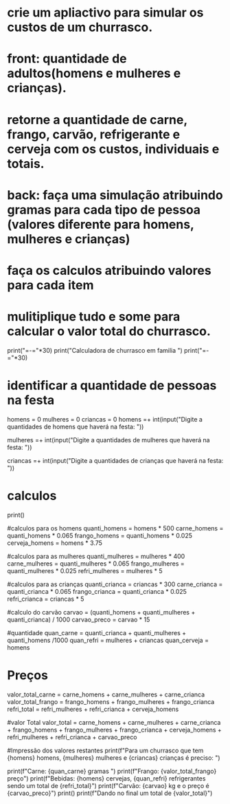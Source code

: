 # crie um apliactivo para simular os custos de um churrasco.
# front: quantidade de adultos(homens e mulheres e crianças).
# retorne a quantidade de carne, frango, carvão, refrigerante e cerveja com os custos, individuais e totais.
# back: faça uma simulação atribuindo gramas para cada tipo de pessoa (valores diferente para homens, mulheres e crianças)
# faça os calculos atribuindo valores para cada item
# mulitiplique tudo e some para calcular o valor total do churrasco.


print("=-="*30)
print("Calculadora de churrasco em familia ")
print("=-="*30)

# identificar a quantidade de pessoas na festa

homens = 0 
mulheres = 0 
criancas = 0
homens =+ int(input("Digite a quantidades de homens que haverá na festa: "))

mulheres =+ int(input("Digite a quantidades de mulheres que haverá na festa: "))

criancas =+ int(input("Digite a quantidades de crianças que haverá na festa: "))



# calculos

print()

#calculos para os homens
quanti_homens = homens * 500
carne_homens = quanti_homens * 0.065
frango_homens = quanti_homens * 0.025
cerveja_homens = homens * 3.75

#calculos para as mulheres
quanti_mulheres = mulheres * 400
carne_mulheres = quanti_mulheres * 0.065
frango_mulheres = quanti_mulheres * 0.025
refri_mulheres = mulheres * 5

#calculos para as crianças
quanti_crianca = criancas * 300
carne_crianca = quanti_crianca * 0.065
frango_crianca = quanti_crianca * 0.025
refri_crianca = criancas * 5

#calculo do carvão
carvao = (quanti_homens + quanti_mulheres + quanti_crianca) / 1000
carvao_preco = carvao * 15

#quantidade
quan_carne = quanti_crianca + quanti_mulheres + quanti_homens  /1000
quan_refri = mulheres + criancas
quan_cerveja = homens

# Preços
valor_total_carne = carne_homens + carne_mulheres + carne_crianca
valor_total_frango = frango_homens + frango_mulheres + frango_crianca
refri_total = refri_mulheres + refri_crianca + cerveja_homens


#valor Total
valor_total = carne_homens + carne_mulheres + carne_crianca + frango_homens + frango_mulheres + frango_crianca + cerveja_homens + refri_mulheres + refri_crianca + carvao_preco

#Impressão dos valores restantes
print(f"Para um churrasco que tem {homens} homens, {mulheres} mulheres e {criancas} crianças é preciso: ")

print(f"Carne: {quan_carne} gramas ")
print(f"Frango: {valor_total_frango} preço")
print(f"Bebidas: {homens} cervejas, {quan_refri} refrigerantes sendo um total de {refri_total}")
print(f"Carvão: {carvao} kg e o preço é {carvao_preco}")
print()
print(f"Dando no final um total de {valor_total}")
